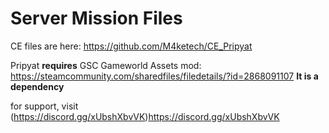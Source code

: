 # Server Mission Files

CE files are here: https://github.com/M4ketech/CE_Pripyat

Pripyat **requires** GSC Gameworld Assets mod: https://steamcommunity.com/sharedfiles/filedetails/?id=2868091107
**It is a dependency**

for support, visit (https://discord.gg/xUbshXbvVK)https://discord.gg/xUbshXbvVK

